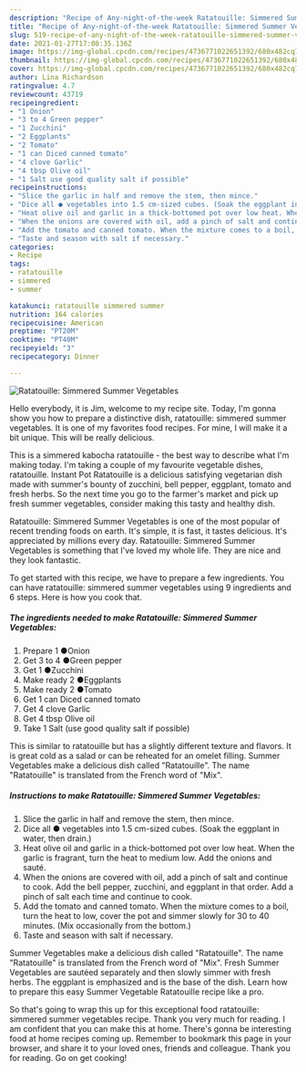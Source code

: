 ```yaml
---
description: "Recipe of Any-night-of-the-week Ratatouille: Simmered Summer Vegetables"
title: "Recipe of Any-night-of-the-week Ratatouille: Simmered Summer Vegetables"
slug: 519-recipe-of-any-night-of-the-week-ratatouille-simmered-summer-vegetables
date: 2021-01-27T17:08:35.136Z
image: https://img-global.cpcdn.com/recipes/4736771022651392/680x482cq70/ratatouille-simmered-summer-vegetables-recipe-main-photo.jpg
thumbnail: https://img-global.cpcdn.com/recipes/4736771022651392/680x482cq70/ratatouille-simmered-summer-vegetables-recipe-main-photo.jpg
cover: https://img-global.cpcdn.com/recipes/4736771022651392/680x482cq70/ratatouille-simmered-summer-vegetables-recipe-main-photo.jpg
author: Lina Richardson
ratingvalue: 4.7
reviewcount: 43719
recipeingredient:
- "1 Onion"
- "3 to 4 Green pepper"
- "1 Zucchini"
- "2 Eggplants"
- "2 Tomato"
- "1 can Diced canned tomato"
- "4 clove Garlic"
- "4 tbsp Olive oil"
- "1 Salt use good quality salt if possible"
recipeinstructions:
- "Slice the garlic in half and remove the stem, then mince."
- "Dice all ● vegetables into 1.5 cm-sized cubes. (Soak the eggplant in water, then drain.)"
- "Heat olive oil and garlic in a thick-bottomed pot over low heat. When the garlic is fragrant, turn the heat to medium low. Add the onions and sauté."
- "When the onions are covered with oil, add a pinch of salt and continue to cook. Add the bell pepper, zucchini, and eggplant in that order. Add a pinch of salt each time and continue to cook."
- "Add the tomato and canned tomato. When the mixture comes to a boil, turn the heat to low, cover the pot and simmer slowly for 30 to 40 minutes. (Mix occasionally from the bottom.)"
- "Taste and season with salt if necessary."
categories:
- Recipe
tags:
- ratatouille
- simmered
- summer

katakunci: ratatouille simmered summer 
nutrition: 164 calories
recipecuisine: American
preptime: "PT20M"
cooktime: "PT40M"
recipeyield: "3"
recipecategory: Dinner

---
```



![Ratatouille: Simmered Summer Vegetables](https://img-global.cpcdn.com/recipes/4736771022651392/680x482cq70/ratatouille-simmered-summer-vegetables-recipe-main-photo.jpg)

Hello everybody, it is Jim, welcome to my recipe site. Today, I'm gonna show you how to prepare a distinctive dish, ratatouille: simmered summer vegetables. It is one of my favorites food recipes. For mine, I will make it a bit unique. This will be really delicious.

This is a simmered kabocha ratatouille - the best way to describe what I&#39;m making today. I&#39;m taking a couple of my favourite vegetable dishes, ratatouille. Instant Pot Ratatouille is a delicious satisfying vegetarian dish made with summer&#39;s bounty of zucchini, bell pepper, eggplant, tomato and fresh herbs. So the next time you go to the farmer&#39;s market and pick up fresh summer vegetables, consider making this tasty and healthy dish.

Ratatouille: Simmered Summer Vegetables is one of the most popular of recent trending foods on earth. It's simple, it is fast, it tastes delicious. It's appreciated by millions every day. Ratatouille: Simmered Summer Vegetables is something that I've loved my whole life. They are nice and they look fantastic.


To get started with this recipe, we have to prepare a few ingredients. You can have ratatouille: simmered summer vegetables using 9 ingredients and 6 steps. Here is how you cook that.

<!--inarticleads1-->

##### The ingredients needed to make Ratatouille: Simmered Summer Vegetables:

1. Prepare 1 ●Onion
1. Get 3 to 4 ●Green pepper
1. Get 1 ●Zucchini
1. Make ready 2 ●Eggplants
1. Make ready 2 ●Tomato
1. Get 1 can Diced canned tomato
1. Get 4 clove Garlic
1. Get 4 tbsp Olive oil
1. Take 1 Salt (use good quality salt if possible)


This is similar to ratatouille but has a slightly different texture and flavors. It is great cold as a salad or can be reheated for an omelet filling. Summer Vegetables make a delicious dish called &#34;Ratatouille&#34;. The name &#34;Ratatouille&#34; is translated from the French word of &#34;Mix&#34;. 

<!--inarticleads2-->

##### Instructions to make Ratatouille: Simmered Summer Vegetables:

1. Slice the garlic in half and remove the stem, then mince.
1. Dice all ● vegetables into 1.5 cm-sized cubes. (Soak the eggplant in water, then drain.)
1. Heat olive oil and garlic in a thick-bottomed pot over low heat. When the garlic is fragrant, turn the heat to medium low. Add the onions and sauté.
1. When the onions are covered with oil, add a pinch of salt and continue to cook. Add the bell pepper, zucchini, and eggplant in that order. Add a pinch of salt each time and continue to cook.
1. Add the tomato and canned tomato. When the mixture comes to a boil, turn the heat to low, cover the pot and simmer slowly for 30 to 40 minutes. (Mix occasionally from the bottom.)
1. Taste and season with salt if necessary.


Summer Vegetables make a delicious dish called &#34;Ratatouille&#34;. The name &#34;Ratatouille&#34; is translated from the French word of &#34;Mix&#34;. Fresh Summer Vegetables are sautéed separately and then slowly simmer with fresh herbs. The eggplant is emphasized and is the base of the dish. Learn how to prepare this easy Summer Vegetable Ratatouille recipe like a pro. 

So that's going to wrap this up for this exceptional food ratatouille: simmered summer vegetables recipe. Thank you very much for reading. I am confident that you can make this at home. There's gonna be interesting food at home recipes coming up. Remember to bookmark this page in your browser, and share it to your loved ones, friends and colleague. Thank you for reading. Go on get cooking!
